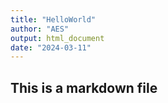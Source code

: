 ```yaml
---
title: "HelloWorld"
author: "AES"
output: html_document
date: "2024-03-11"
---
```


## This is a markdown file